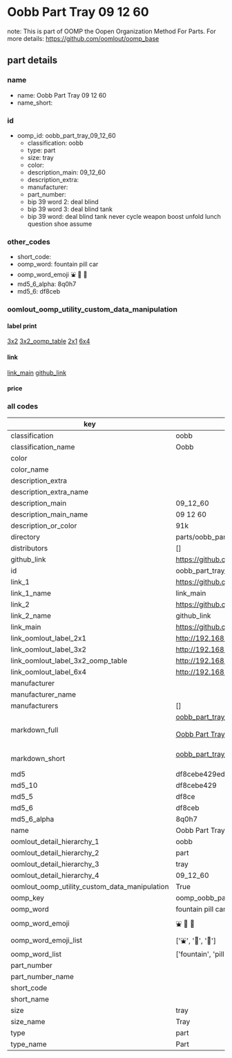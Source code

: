 # Oobb Part Tray 09 12 60  

note: This is part of OOMP the Oopen Organization Method For Parts. For more details: https://github.com/oomlout/oomp_base

##  part details





### name
* name: Oobb Part Tray 09 12 60
* name_short: 
### id
* oomp_id: oobb_part_tray_09_12_60
  * classification: oobb
  * type: part
  * size: tray
  * color: 
  * description_main: 09_12_60
  * description_extra: 
  * manufacturer: 
  * part_number: 
  * bip 39 word 2: deal blind
  * bip 39 word 3: deal blind tank
  * bip 39 word: deal blind tank never cycle weapon boost unfold lunch question shoe assume

### other_codes
* short_code: 
* oomp_word: fountain pill car
* oomp_word_emoji :fountain: :pill: :car:
* md5_6_alpha: 8q0h7
* md5_6: df8ceb






### oomlout_oomp_utility_custom_data_manipulation
#### label print
[3x2](http://192.168.1.245:1112/?label=oomp%208q0h7)
[3x2_oomp_table](http://192.168.1.107:1112/?label=oomp%208q0h7)
[2x1](http://192.168.1.242:1112/?label=oomp%208q0h7)
[6x4](http://192.168.1.55:1112/?label=oomp%208q0h7)    

#### link

[link_main](https://github.com/oomlout/oomlout_oomp_current_version_messy/tree/main/parts/oobb_part_tray_09_12_60) [github_link](https://github.com/oomlout/oomlout_oomp_part_src/tree/main/parts/oobb_part_tray_09_12_60)                             

#### price







### all codes 
| key | value |  
| --- | --- |  
| classification | oobb |  
| classification_name | Oobb |  
| color |  |  
| color_name |  |  
| description_extra |  |  
| description_extra_name |  |  
| description_main | 09_12_60 |  
| description_main_name | 09 12 60 |  
| description_or_color | 91k |  
| directory | parts/oobb_part_tray_09_12_60 |  
| distributors | [] |  
| github_link | https://github.com/oomlout/oomlout_oomp_part_src/tree/main/parts/oobb_part_tray_09_12_60 |  
| id | oobb_part_tray_09_12_60 |  
| link_1 | https://github.com/oomlout/oomlout_oomp_current_version_messy/tree/main/parts/oobb_part_tray_09_12_60 |  
| link_1_name | link_main |  
| link_2 | https://github.com/oomlout/oomlout_oomp_part_src/tree/main/parts/oobb_part_tray_09_12_60 |  
| link_2_name | github_link |  
| link_main | https://github.com/oomlout/oomlout_oomp_current_version_messy/tree/main/parts/oobb_part_tray_09_12_60 |  
| link_oomlout_label_2x1 | http://192.168.1.242:1112/?label=oomp%208q0h7 |  
| link_oomlout_label_3x2 | http://192.168.1.245:1112/?label=oomp%208q0h7 |  
| link_oomlout_label_3x2_oomp_table | http://192.168.1.107:1112/?label=oomp%208q0h7 |  
| link_oomlout_label_6x4 | http://192.168.1.55:1112/?label=oomp%208q0h7 |  
| manufacturer |  |  
| manufacturer_name |  |  
| manufacturers | [] |  
| markdown_full | [oobb_part_tray_09_12_60](https://github.com/oomlout/oomlout_oomp_current_version_messy/tree/main/parts/oobb_part_tray_09_12_60)<br>[](https://github.com/oomlout/oomlout_oomp_current_version_messy/tree/main/parts/oobb_part_tray_09_12_60)<br>[Oobb Part Tray 09 12 60](https://github.com/oomlout/oomlout_oomp_current_version_messy/tree/main/parts/oobb_part_tray_09_12_60)<br><br> |  
| markdown_short | [oobb_part_tray_09_12_60](https://github.com/oomlout/oomlout_oomp_current_version_messy/tree/main/parts/oobb_part_tray_09_12_60)<br><br> |  
| md5 | df8cebe429ed2337e11b6951bb45f1c1 |  
| md5_10 | df8cebe429 |  
| md5_5 | df8ce |  
| md5_6 | df8ceb |  
| md5_6_alpha | 8q0h7 |  
| name | Oobb Part Tray 09 12 60 |  
| oomlout_detail_hierarchy_1 | oobb |  
| oomlout_detail_hierarchy_2 | part |  
| oomlout_detail_hierarchy_3 | tray |  
| oomlout_detail_hierarchy_4 | 09_12_60 |  
| oomlout_oomp_utility_custom_data_manipulation | True |  
| oomp_key | oomp_oobb_part_tray_09_12_60 |  
| oomp_word | fountain pill car |  
| oomp_word_emoji | :fountain: :pill: :car: |  
| oomp_word_emoji_list | [':fountain:', ':pill:', ':car:'] |  
| oomp_word_list | ['fountain', 'pill', 'car'] |  
| part_number |  |  
| part_number_name |  |  
| short_code |  |  
| short_name |  |  
| size | tray |  
| size_name | Tray |  
| type | part |  
| type_name | Part |  
